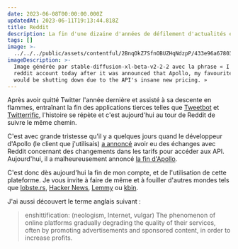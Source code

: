 ```yaml
---
date: 2023-06-08T00:00:00.000Z
updatedAt: 2023-06-11T19:13:44.818Z
title: Reddit
description: La fin d'une dizaine d'années de défilement d'actualités et de mèmes.
tags: []
image: >-
  ../../../public/assets/contentful/2BnqOkZ7SfnOBUZHqNdzpP/433e96a678031fd2d1458659893a222c/0_I_closed_my_reddit_account_today_after_it_was_anno_esrgan-v1-x2plus.png
imageDescription: >-
  Image générée par stable-diffusion-xl-beta-v2-2-2 avec la phrase « I closed my
  reddit account today after it was announced that Apollo, my favourite client,
  would be shutting down due to the API's insane new pricing. »
---
```


Après avoir quitté Twitter l'année dernière et assisté à sa descente en flammes, entraînant la fin des applications tierces telles que [Tweetbot](https://en.wikipedia.org/wiki/Tweetbot) et [Twitterrific](https://en.wikipedia.org/wiki/Twitterrific), l'histoire se répète et c'est aujourd'hui au tour de Reddit de suivre le même chemin.

C'est avec grande tristesse qu'il y a quelques jours quand le développeur d'Apollo (le client que j'utilisais) [a annoncé](https://www.reddit.com/r/apolloapp/comments/12ram0f/had_a_few_calls_with_reddit_today_about_the/) avoir eu des échanges avec Reddit concernant des changements dans les tarifs pour accéder aux API. Aujourd'hui, il a malheureusement annoncé [la fin d'Apollo](https://www.reddit.com/r/apolloapp/comments/144f6xm/apollo_will_close_down_on_june_30th_reddits/).

C'est donc dès aujourd'hui la fin de mon compte, et de l'utilisation de cette plateforme. Je vous invite à faire de même et à fouiller d'autres mondes tels que [lobste.rs](https://lobste.rs/), [Hacker News](https://news.ycombinator.com/), [Lemmy](https://join-lemmy.org/) ou [kbin](https://kbin.social/).

J'ai aussi découvert le terme anglais suivant :

> enshittification: (neologism, Internet, vulgar) The phenomenon of online platforms gradually degrading the quality of their services, often by promoting advertisements and sponsored content, in order to increase profits.
